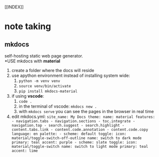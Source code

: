 [[INDEX]]  
# note taking  

## mkdocs  
self-hosting static web page generator.  
*USE mkdocs with **material**  

1. create a folder where the docs will reside
2. use apython environment instead of installing system wide:
    1. `python -m venv venv`
    2. `source venv/bin/activate`
    3. `pip install mkdocs-material`
3. if using **vscode**:
    1. `code .`
    2. in the terminal of vscode: `mkdocs new .`
    3. with `mkdocs serve` you can see the pages in the browser in real time
4. edit mkdocs.yml:
        ```
        site_name: My Docs
        theme:
            name: material
            features:
                - navigation.tabs
                - navigation.sections
                - toc.integrate
                - navigation.top
                - search.suggest
                - search.highlight
                - content.tabs.link
                - content.code.annotation
                - content.code.copy
            language: en
            palette:
                - scheme: default
                  toggle:
                    icon: material/toggle-switch-off-outline
                    name: switch to dark mode
                    primary: teal
                    accent: purple
                - scheme: slate
                  toggle:
                    icon: material/toggle-switch
                    name: switch to light mode
                    primary: teal
                    accent: lime
        ```

